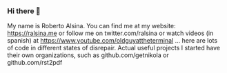 ### Hi there 👋

My name is Roberto Alsina. You can find me at my website: https://ralsina.me or follow me on twitter.com/ralsina or watch videos (in spanish) at https://www.youtube.com/oldguyattheterminal ... here are lots of code in different states of disrepair. Actual useful projects I started have their own organizations, such as github.com/getnikola or github.com/rst2pdf
